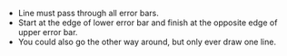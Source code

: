  - Line must pass through all error bars.
 - Start at the edge of lower error bar and finish at the opposite edge of upper error bar.
  - You could also go the other way around, but only ever draw one line.